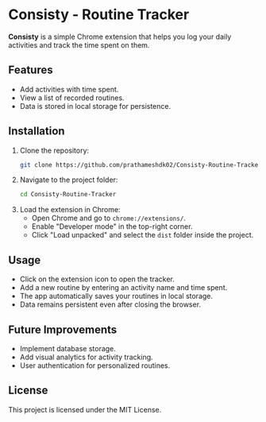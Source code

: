 # Consisty - Routine Tracker

**Consisty** is a simple Chrome extension that helps you log your daily activities and track the time spent on them.

## Features
- Add activities with time spent.
- View a list of recorded routines.
- Data is stored in local storage for persistence.

## Installation
1. Clone the repository:
   ```sh
   git clone https://github.com/prathameshdk02/Consisty-Routine-Tracker.git
   ```
2. Navigate to the project folder:
   ```sh
   cd Consisty-Routine-Tracker
   ```
3. Load the extension in Chrome:
   - Open Chrome and go to `chrome://extensions/`.
   - Enable "Developer mode" in the top-right corner.
   - Click "Load unpacked" and select the `dist` folder inside the project.

## Usage
- Click on the extension icon to open the tracker.
- Add a new routine by entering an activity name and time spent.
- The app automatically saves your routines in local storage.
- Data remains persistent even after closing the browser.

## Future Improvements
- Implement database storage.
- Add visual analytics for activity tracking.
- User authentication for personalized routines.

## License
This project is licensed under the MIT License.


